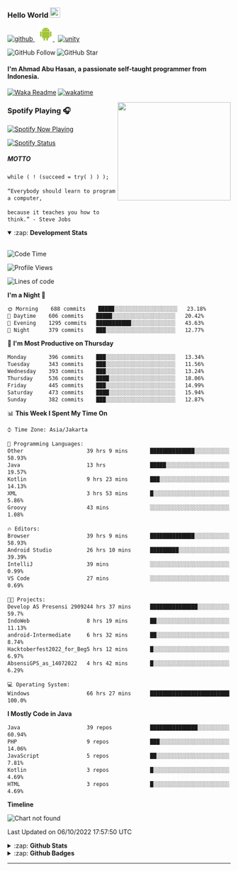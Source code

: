 ### Hello World <img src="https://github.com/eby8zevin/eby8zevin/blob/main/assets/Hi.gif"  width="23" height="23">

<p align="left">
  <a href="https://github.com/eby8zevin" target="_blank">
    <img src="https://github.com/eby8zevin/eby8zevin/blob/main/assets/GitHub.png" alt="github" width="33" height="33"/>
  </a>
  &nbsp;
  <a href="https://github.com/eby8zevin/QRBarcode" target="_blank">
    <img src="https://raw.githubusercontent.com/devicons/devicon/master/icons/android/android-plain.svg" alt="android" width="33" height="33"/>
  </a>
  &nbsp;
  <a href="https://github.com/eby8zevin/unity-ARMarker" target="_blank">
    <img src="https://raw.githubusercontent.com/devicons/devicon/master/icons/unity/unity-original.svg" alt="unity" width="33" height="33"/>
  </a>
</p>

![GitHub Follow](https://img.shields.io/github/followers/eby8zevin.svg?style=social&label=Follow)
![GitHub Star](https://img.shields.io/github/stars/eby8zevin?affiliations=OWNER%2CCOLLABORATOR&style=social&label=Star)

#### I'm Ahmad Abu Hasan, a passionate self-taught programmer from Indonesia.

[![Waka Readme](https://github.com/eby8zevin/eby8zevin/actions/workflows/anmol098.yml/badge.svg)](https://github.com/eby8zevin/eby8zevin/actions/workflows/anmol098.yml)
[![wakatime](https://wakatime.com/badge/user/bbcd646f-1daf-4865-a20e-46d4c803e6f8.svg)](https://wakatime.com/@bbcd646f-1daf-4865-a20e-46d4c803e6f8)

<img src="https://github.com/eby8zevin/eby8zevin/blob/main/assets/Octocat.png" width="255" height="222" align='right'>

### Spotify Playing 🎧

[<img src="https://spotify-now-playing-ahmadabuhasan.vercel.app/api/spotify-playing" alt="Spotify Now Playing" width="350" />](https://open.spotify.com/user/gr3y7pr12w9ol2dy2ccdb10e7)

[<img src="https://readme-spotify-status-ahmadabuhasan.vercel.app/api/run-spotify-status" alt="Spotify Status" width="350" />](https://open.spotify.com/user/gr3y7pr12w9ol2dy2ccdb10e7)

##### MOTTO

```
while ( ! (succeed = try( ) ) );

“Everybody should learn to program a computer,

because it teaches you how to think.” - Steve Jobs
```

<details open>
  <summary> :zap: <b>Development Stats</b> </summary>
<br/>

<!--START_SECTION:waka-->
![Code Time](http://img.shields.io/badge/Code%20Time-1%2C601%20hrs%2037%20mins-blue)

![Profile Views](http://img.shields.io/badge/Profile%20Views-41-blue)

![Lines of code](https://img.shields.io/badge/From%20Hello%20World%20I%27ve%20Written-232%20Thousand%20lines%20of%20code-blue)

**I'm a Night 🦉** 

```text
🌞 Morning    688 commits    █████░░░░░░░░░░░░░░░░░░░░   23.18% 
🌆 Daytime    606 commits    █████░░░░░░░░░░░░░░░░░░░░   20.42% 
🌃 Evening    1295 commits   ███████████░░░░░░░░░░░░░░   43.63% 
🌙 Night      379 commits    ███░░░░░░░░░░░░░░░░░░░░░░   12.77%

```
📅 **I'm Most Productive on Thursday** 

```text
Monday       396 commits    ███░░░░░░░░░░░░░░░░░░░░░░   13.34% 
Tuesday      343 commits    ███░░░░░░░░░░░░░░░░░░░░░░   11.56% 
Wednesday    393 commits    ███░░░░░░░░░░░░░░░░░░░░░░   13.24% 
Thursday     536 commits    ████░░░░░░░░░░░░░░░░░░░░░   18.06% 
Friday       445 commits    ███░░░░░░░░░░░░░░░░░░░░░░   14.99% 
Saturday     473 commits    ████░░░░░░░░░░░░░░░░░░░░░   15.94% 
Sunday       382 commits    ███░░░░░░░░░░░░░░░░░░░░░░   12.87%

```


📊 **This Week I Spent My Time On** 

```text
⌚︎ Time Zone: Asia/Jakarta

💬 Programming Languages: 
Other                    39 hrs 9 mins       ██████████████░░░░░░░░░░░   58.93% 
Java                     13 hrs              █████░░░░░░░░░░░░░░░░░░░░   19.57% 
Kotlin                   9 hrs 23 mins       ███░░░░░░░░░░░░░░░░░░░░░░   14.13% 
XML                      3 hrs 53 mins       █░░░░░░░░░░░░░░░░░░░░░░░░   5.86% 
Groovy                   43 mins             ░░░░░░░░░░░░░░░░░░░░░░░░░   1.08%

🔥 Editors: 
Browser                  39 hrs 9 mins       ██████████████░░░░░░░░░░░   58.93% 
Android Studio           26 hrs 10 mins      █████████░░░░░░░░░░░░░░░░   39.39% 
IntelliJ                 39 mins             ░░░░░░░░░░░░░░░░░░░░░░░░░   0.99% 
VS Code                  27 mins             ░░░░░░░░░░░░░░░░░░░░░░░░░   0.69%

🐱‍💻 Projects: 
Develop AS Presensi 2909244 hrs 37 mins      ███████████████░░░░░░░░░░   59.7% 
IndoWeb                  8 hrs 19 mins       ██░░░░░░░░░░░░░░░░░░░░░░░   11.13% 
android-Intermediate     6 hrs 32 mins       ██░░░░░░░░░░░░░░░░░░░░░░░   8.74% 
Hacktoberfest2022_for_Beg5 hrs 12 mins       █░░░░░░░░░░░░░░░░░░░░░░░░   6.97% 
AbsensiGPS_as_14072022   4 hrs 42 mins       █░░░░░░░░░░░░░░░░░░░░░░░░   6.29%

💻 Operating System: 
Windows                  66 hrs 27 mins      █████████████████████████   100.0%

```

**I Mostly Code in Java** 

```text
Java                     39 repos            ███████████████░░░░░░░░░░   60.94% 
PHP                      9 repos             ███░░░░░░░░░░░░░░░░░░░░░░   14.06% 
JavaScript               5 repos             ██░░░░░░░░░░░░░░░░░░░░░░░   7.81% 
Kotlin                   3 repos             █░░░░░░░░░░░░░░░░░░░░░░░░   4.69% 
HTML                     3 repos             █░░░░░░░░░░░░░░░░░░░░░░░░   4.69%

```


**Timeline**

![Chart not found](https://raw.githubusercontent.com/eby8zevin/eby8zevin/main/charts/bar_graph.png) 


 Last Updated on 06/10/2022 17:57:50 UTC
<!--END_SECTION:waka-->

</details>

<details>
  <summary> :zap: <b>Github Stats</b> </summary>
<p align="center">:heart:</p>
<p align="center"><a href="https://github.com/eby8zevin">
  <img src="https://github-readme-stats.vercel.app/api?username=eby8zevin&show_icons=true&theme=dark&line_height=20">
  <img src="https://github-readme-stats.vercel.app/api/top-langs/?username=eby8zevin&layout=compact&theme=dark">
</a></p>
<p align="center">
  <a href="https://github.com/eby8zevin">
    <img src="https://github-readme-streak-stats.herokuapp.com/?user=eby8zevin&theme=dark"/>
  </a>
</p>
</details>

<details>
  <summary> :zap: <b>Github Badges</b> </summary>
  <br>
  <a href='https://archiveprogram.github.com/'><img src='https://raw.githubusercontent.com/acervenky/animated-github-badges/master/assets/acbadge.gif' width='40' height='40'></a> 
  <a href='https://docs.github.com/en/developers'><img src='https://raw.githubusercontent.com/acervenky/animated-github-badges/master/assets/devbadge.gif' width='40' height='40'></a> 
  <a href='https://github.com/pricing'><img src='https://raw.githubusercontent.com/acervenky/animated-github-badges/master/assets/pro.gif' width='40' height='40'></a> 
  <a href='https://stars.github.com/'><img src='https://raw.githubusercontent.com/acervenky/animated-github-badges/master/assets/starbadge.gif' width='35' height='35'></a> 
  <a href='https://docs.github.com/en/github/supporting-the-open-source-community-with-github-sponsors'><img src='https://raw.githubusercontent.com/acervenky/animated-github-badges/master/assets/sponsorbadge.gif' width='35' height='35'></a>
</details>

---
